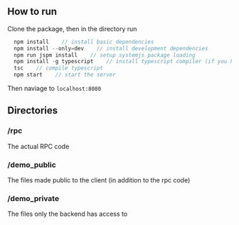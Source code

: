 ## How to run

Clone the package, then in the directory run
```javascript
  npm install    // install basic dependencies
  npm install --only=dev    // install development dependencies
  npm run jspm install    // setup systemjs package loading
  npm install -g typescript    // install typescript compiler (if you haven't already)
  tsc    // compile typescript
  npm start    // start the server
```

Then naviage to `localhost:8080`

## Directories

### /rpc
The actual RPC code

### /demo_public
The files made public to the client (in addition to the rpc code)

### /demo_private
The files only the backend has access to
